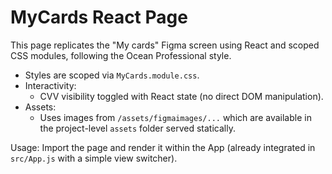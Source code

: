 # MyCards React Page

This page replicates the "My cards" Figma screen using React and scoped CSS modules, following the Ocean Professional style.

- Styles are scoped via `MyCards.module.css`.
- Interactivity:
  - CVV visibility toggled with React state (no direct DOM manipulation).
- Assets:
  - Uses images from `/assets/figmaimages/...` which are available in the project-level `assets` folder served statically.

Usage:
Import the page and render it within the App (already integrated in `src/App.js` with a simple view switcher).
